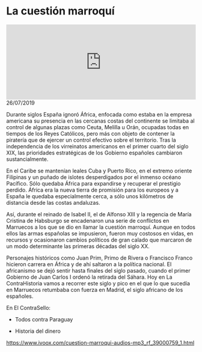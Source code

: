 # La cuestión marroquí
<iframe id='audio_88903085' frameborder='0' allowfullscreen='' scrolling='no' height='200' style='width:100%;' src='https://www.ivoox.com/player_ej_39000759_6_1.html' loading='lazy'></iframe>26/07/2019

Durante siglos España ignoró África, enfocada como estaba en la empresa americana su presencia en las cercanas costas del continente se limitaba al control de algunas plazas como Ceuta, Melilla u Orán, ocupadas todas en tiempos de los Reyes Católicos, pero más con objeto de contener la piratería que de ejercer un control efectivo sobre el territorio. Tras la independencia de los virreinatos americanos en el primer cuarto del siglo XIX, las prioridades estratégicas de los Gobierno españoles cambiaron sustancialmente. 

 En el Caribe se mantenían leales Cuba y Puerto Rico, en el extremo oriente Filipinas y un puñado de islotes desperdigados por el inmenso océano Pacífico. Sólo quedaba África para expandirse  y recuperar el prestigio perdido. África era la nueva tierra de promisión para los europeos y a España le quedaba especialmente cerca, a sólo unos kilómetros de distancia desde las costas andaluzas.  

 Así, durante el reinado de Isabel II, el de Alfonso XIII y la regencia de María Cristina de Habsburgo se encadenaron una serie de conflictos en Marruecos a los que se dio en llamar la cuestión marroquí. Aunque en todos ellos las armas españolas se impusieron, fueron muy costosos en vidas, en recursos y ocasionaron cambios políticos de gran calado que marcaron de un modo determinante las primeras décadas del siglo XX.  

 Personajes históricos como Juan Prim, Primo de Rivera o Francisco Franco hicieron carrera en África y de ahí saltaron a la política nacional. El africanismo se dejó sentir hasta finales del siglo pasado, cuando el primer Gobierno de Juan Carlos I ordenó la retirada del Sáhara. Hoy en La ContraHistoria vamos a recorrer este siglo y pico en el que lo que sucedía en Marruecos retumbaba con fuerza en Madrid, el siglo africano de los españoles. 

 En El ContraSello:

 - Todos contra Paraguay

 - Historia del dinero 

 

https://www.ivoox.com/cuestion-marroqui-audios-mp3_rf_39000759_1.html
